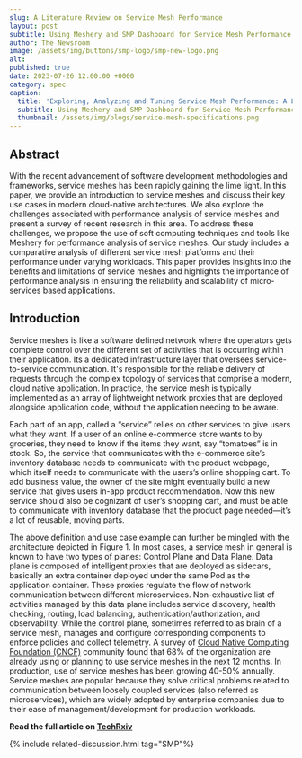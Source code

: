 ```yaml
---
slug: A Literature Review on Service Mesh Performance
layout: post
subtitle: Using Meshery and SMP Dashboard for Service Mesh Performance Analysis
author: The Newsroom
image: /assets/img/buttons/smp-logo/smp-new-logo.png
alt:
published: true
date: 2023-07-26 12:00:00 +0000
category: spec
caption: 
  title: 'Exploring, Analyzing and Tuning Service Mesh Performance: A Literature Review'
  subtitle: Using Meshery and SMP Dashboard for Service Mesh Performance Analysis
  thumbnail: /assets/img/blogs/service-mesh-specifications.png
---
```


## Abstract

With the recent advancement of software development methodologies and frameworks, service meshes has been rapidly gaining the lime light. In this paper, we provide an introduction to service meshes and discuss their key use cases in modern cloud-native architectures. We also explore the challenges associated with performance analysis of service meshes and present a survey of recent research in this area. To address these challenges, we propose the use of soft computing techniques and tools like Meshery for performance analysis of service meshes. Our study includes a comparative analysis of different service mesh platforms and their performance under varying workloads. This paper provides insights into the benefits and limitations of service meshes and highlights the importance of performance analysis in ensuring the reliability and scalability of micro-services based applications.

## Introduction

Service meshes is like a software defined network where the operators gets complete control over the different set of activities that is occurring within their application. Its a dedicated infrastructure layer that oversees service-to-service communication. It's responsible for the reliable delivery of requests through the complex topology of services that comprise a modern, cloud native application. In practice, the service mesh is typically implemented as an array of lightweight network proxies that are deployed alongside application code, without the application needing to be aware.

Each part of an app, called a “service” relies on other services to give users what they want. If a user of an online e-commerce store wants to by groceries, they need to know if the items they want, say “tomatoes” is in stock. So, the service that communicates with the e-commerce site’s inventory database needs to communicate with the product webpage, which itself needs to communicate with the users’s online shopping cart. To add business value, the owner of the site might eventually build a new service that gives users in-app product recommendation. Now this new service should also be cognizant of user’s shopping cart, and must be able to communicate with inventory database that the product page needed—it’s a lot of reusable, moving parts.

The above definition and use case example can further be mingled with the architecture depicted in Figure 1. In most cases, a service mesh in general is known to have two types of planes: Control Plane and Data Plane. Data plane is composed of intelligent proxies that are deployed as sidecars, basically an extra container deployed under the same Pod as the application container. These proxies regulate the flow of network communication between different microservices. Non-exhaustive list of activities managed by this data plane includes service discovery, health checking, routing, load balancing, authentication/authorization, and observability. While the control plane, sometimes referred to as brain of a service mesh, manages and configure corresponding components to enforce policies and collect telemetry.
A survey of [Cloud Native Computing Foundation (CNCF)](https://www.cncf.io) community found that 68% of the organization are already using or planning to use service meshes in the next 12 months. In production, use of service meshes has been growing 40-50% annually. Service meshes are popular because they solve critical problems related to communication between loosely coupled services (also referred as microservices), which are widely adopted by enterprise companies due to their ease of management/development for production workloads.

**Read the full article on [TechRxiv]( <https://www.techrxiv.org/articles/preprint/Exploring_Analyzing_and_Tuning_Service_Mesh_Performance_A_Literature_Review/22776119>)**

{% include related-discussion.html tag="SMP"%}
